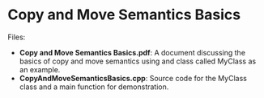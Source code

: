 # Copy and Move Semantics Basics

Files:
- **Copy and Move Semantics Basics.pdf**: A document discussing the basics of copy and move semantics using and class called MyClass as an example.
- **CopyAndMoveSemanticsBasics.cpp**: Source code for the MyClass class and a main function for demonstration.
